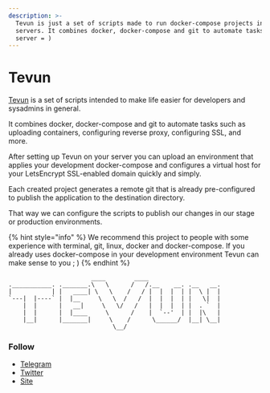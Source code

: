 ```yaml
---
description: >-
  Tevun is just a set of scripts made to run docker-compose projects in remote
  servers. It combines docker, docker-compose and git to automate tasks in your
  server = )
---
```


# Tevun

[Tevun](https://github.com/tevun/server) is a set of scripts intended to make life easier for developers and sysadmins in general.

It combines docker, docker-compose and git to automate tasks such as uploading containers, configuring reverse proxy, configuring SSL, and more.

After setting up Tevun on your server you can upload an environment that applies your development docker-compose and configures a virtual host for your LetsEncrypt SSL-enabled domain quickly and simply.

Each created project generates a remote git that is already pre-configured to publish the application to the destination directory.

That way we can configure the scripts to publish our changes in our stage or production environments.

{% hint style="info" %}
We recommend this project to people with some experience with terminal, git, linux, docker and docker-compose. If you already uses docker-compose in your development environment Tevun can make sense to you ; \)
{% endhint %}

                           ____        ____
    .___________. ._______.\   \      /   /.__    __. .__   __.
    |           | |   ____| \   \    /   / |  |  |  | |  \ |  |
    `---|  |----` |  |__     \   \  /   /  |  |  |  | |   \|  |
        |  |      |   __|     \   \/   /   |  |  |  | |  . `  |
        |  |      |  |____     \      /    |  `--'  | |  |\   |
        |__|      |_______|     \    /      \______/  |__| \__|
                                 \__/

### Follow

- [Telegram](https://t.me/tevun)  
- [Twitter](https://twitter.com/tevunapp)  
- [Site](https://tevun.com)


